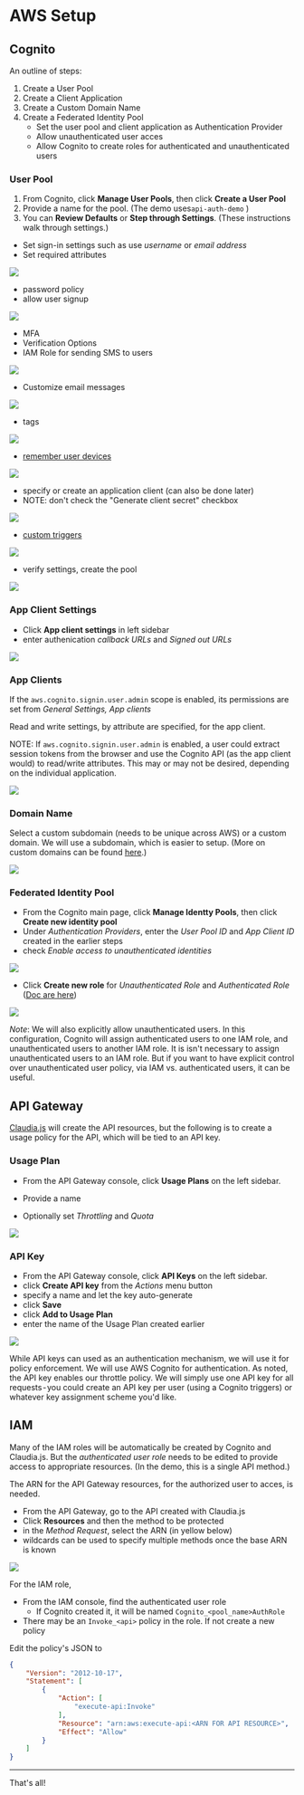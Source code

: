 # AWS Setup

## Cognito

An outline of steps:

1. Create a User Pool
2. Create a Client Application
3. Create a Custom Domain Name
4. Create a Federated Identity Pool
   * Set the user pool and client application as Authentication Provider
   * Allow unauthenticated user acces
   * Allow Cognito to create roles for authenticated and unauthenticated users

### User Pool

1. From Cognito, click **Manage User Pools**,  then click **Create a User Pool**
2. Provide a name for the pool. (The demo uses`api-auth-demo` )
3. You can **Review Defaults** or **Step through Settings**. (These instructions walk through settings.)



* Set sign-in settings such as use *username* or *email address*
* Set required attributes

![](./images/aws-cognito-pool-create_1.png)



 * password policy
 * allow user signup

![](./images/aws-cognito-pool-create_2.png)



* MFA
* Verification Options
* IAM Role for sending SMS to users

![](./images/aws-cognito-pool-create_3.png)



* Customize email messages

![](./images/aws-cognito-pool-create_4.png)



* tags

![](./images/aws-cognito-pool-create_5.png)



* [remember user devices](https://docs.aws.amazon.com/cognito/latest/developerguide/amazon-cognito-user-pools-device-tracking.html)

![](./images/aws-cognito-pool-create_6.png)



* specify or create an application client (can also be done later)
* NOTE: don't check the "Generate client secret" checkbox

![](./images/aws-cognito-pool-create_7.png)



* [custom triggers](https://docs.aws.amazon.com/cognito/latest/developerguide/cognito-user-identity-pools-working-with-aws-lambda-triggers.html)

![](./images/aws-cognito-pool-create_8.png)



* verify settings, create the pool

![](./docs/images/aws-cognito-pool-create_9.png)

### App Client Settings

* Click **App client settings** in left sidebar
* enter authenication *callback URLs* and *Signed out URLs*

![](./images/aws-cognito-client-settings.png)

### App Clients

If the `aws.cognito.signin.user.admin` scope is enabled, its permissions are set from *General Settings, App clients*

Read and write settings, by attribute are specified, for the app client. 

NOTE: If `aws.cognito.signin.user.admin` is enabled, a user could extract session tokens from the browser and use the Cognito API (as the app client would) to read/write attributes. This may or may not be desired, depending on the individual application.

![](./images/aws-cognito-client-permissions.png) 

### Domain Name

Select a custom subdomain (needs to be unique across AWS) or a custom domain. We will use a subdomain, which is easier to setup. (More on custom domains can be found [here](https://docs.aws.amazon.com/cognito/latest/developerguide/cognito-user-pools-add-custom-domain.html).)

![](./images/aws-cognito-domain-name.png)

### Federated Identity Pool

* From the Cognito main page, click **Manage Identty Pools**, then click **Create new identity pool**
* Under *Authentication Providers*, enter the *User Pool ID* and *App Client ID* created in the earlier steps
* check *Enable access to unauthenticated identities*

![](./images/aws-cognito-idenity-pool.png)



* Click **Create new role** for *Unauthenticated Role* and *Authenticated Role* ([Doc are here](https://docs.aws.amazon.com/cognito/latest/developerguide/identity-pools.html))

![](./images/aws-cognito-idenity-pool-settings.png)

*Note*: We will also explicitly allow unauthenticated users. In this configuration, Cognito will assign authenticated users to one IAM role, and unauthenticated users to another IAM role.
        It is isn't necessary to assign unauthenticated users to an IAM role. But if you want to have explicit control over unauthenticated user policy, via IAM vs. authenticated users, it can be useful.

## API Gateway

[Claudia.js](https://claudiajs.com/) will create the API resources, but the following is to create a usage policy for the API, which will be tied to an API key.

### Usage Plan

* From the API Gateway console, click **Usage Plans** on the left sidebar.

* Provide a name

* Optionally set *Throttling* and *Quota*

  

![](./images/aws-api-usage_1.png)

### API Key

* From the API Gateway console, click **API Keys** on the left sidebar.
* click **Create API key** from the *Actions* menu button
* specify a name and let the key auto-generate
* click **Save**
* click **Add to Usage Plan**
* enter the name of the Usage Plan created earlier

![](./docs/images/aws-api-key.png)

While API keys can used as an authentication mechanism, we will use it for policy enforcement. We will use AWS Cognito for authentication. As noted, the API key enables our throttle policy. We will simply use one API key for all requests - you could create an API key per user (using a Cognito triggers) or whatever key assignment scheme you'd like.

## IAM

Many of the IAM roles will be automatically be created by Cognito and Claudia.js. But the *authenticated user role* needs to be edited to provide access to appropriate resources. (In the demo, this is a single API method.)

The ARN for the API Gateway resources, for the authorized user to acces, is needed.

* From the API Gateway, go to the API created with Claudia.js
* Click **Resources** and then the method to be protected
* in the *Method Request*, select the ARN (in yellow below)
* wildcards can be used to specify multiple methods once the base ARN is known

![](./images/api-arn.jpeg)



For the IAM role,

* From the IAM console, find the authenticated user role
  * If Cognito created it, it will be named `Cognito_<pool_name>AuthRole`
* There may be an `Invoke_<api>` policy in the role. If not create a new policy

Edit the policy's JSON to

```json
{
    "Version": "2012-10-17",
    "Statement": [
        {
            "Action": [
                "execute-api:Invoke"
            ],
            "Resource": "arn:aws:execute-api:<ARN FOR API RESOURCE>",
            "Effect": "Allow"
        }
    ]
}
```



------

That's all!